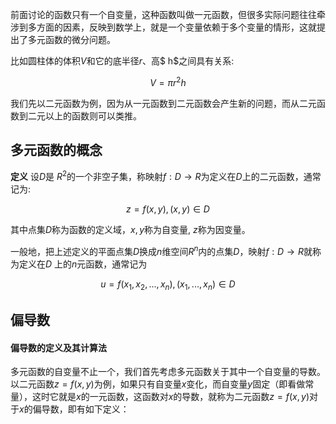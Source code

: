 前面讨论的函数只有一个自变量，这种函数叫做一元函数，但很多实际问题往往牵涉到多方面的因素，反映到数学上，就是一个变量依赖于多个变量的情形，这就提出了多元函数的微分问题。

比如圆柱体的体积$V$和它的底半径$r$、高$ h$之间具有关系:


$$V=\pi r^{2}h$$




我们先以二元函数为例，因为从一元函数到二元函数会产生新的问题，而从二元函数到二元以上的函数则可以类推。



## 多元函数的概念



**定义** 设$D$是 $R^{2}$的一个非空子集，称映射$f: D\to R$为定义在$D$上的二元函数，通常记为:


$$z=f(x,y), (x,y)\in D$$


其中点集$D$称为函数的定义域，$x, y$称为自变量, $z$称为因变量。

一般地，把上述定义的平面点集$D$换成$n$维空间$R^{n}$内的点集$D$，映射$f: D\to R$就称为定义在$D$ 上的$n$元函数，通常记为


$$u=f(x_{1},x_{2},...,x_{n}), (x_{1},...,x_{n})\in D$$




## 偏导数



#### 偏导数的定义及其计算法


多元函数的自变量不止一个，我们首先考虑多元函数关于其中一个自变量的导数。以二元函数$z=f(x,y)$为例，如果只有自变量$x$变化，而自变量$y$固定（即看做常量），这时它就是$x$的一元函数，这函数对$x$的导数，就称为二元函数$z=f(x,y)$对于$x$的偏导数，即有如下定义：




